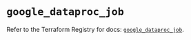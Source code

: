 # `google_dataproc_job`

Refer to the Terraform Registry for docs: [`google_dataproc_job`](https://registry.terraform.io/providers/hashicorp/google/5.36.0/docs/resources/dataproc_job).
